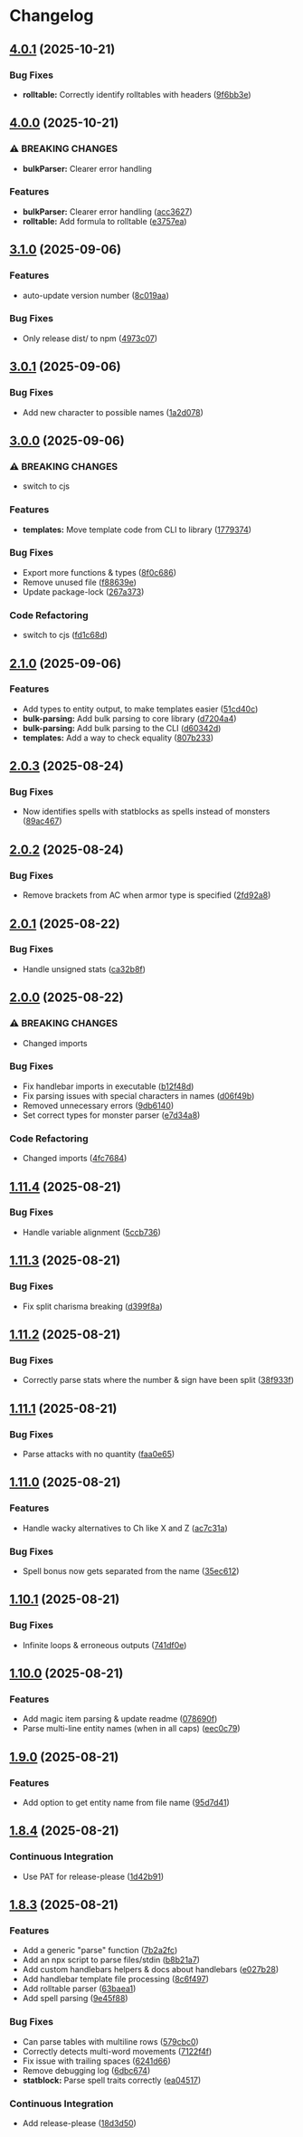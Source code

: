 # Changelog

## [4.0.1](https://github.com/ashleytowner/shadowdark-parser/compare/v4.0.0...v4.0.1) (2025-10-21)


### Bug Fixes

* **rolltable:** Correctly identify rolltables with headers ([9f6bb3e](https://github.com/ashleytowner/shadowdark-parser/commit/9f6bb3e5d6afc9e71f281706f316ed8da30eb9e3))

## [4.0.0](https://github.com/ashleytowner/shadowdark-parser/compare/v3.1.0...v4.0.0) (2025-10-21)


### ⚠ BREAKING CHANGES

* **bulkParser:** Clearer error handling

### Features

* **bulkParser:** Clearer error handling ([acc3627](https://github.com/ashleytowner/shadowdark-parser/commit/acc3627962217d259c9ed65c6258ecd52bf69f0d))
* **rolltable:** Add formula to rolltable ([e3757ea](https://github.com/ashleytowner/shadowdark-parser/commit/e3757ea9fabdbec8bdf93945e07fa52bce494859))

## [3.1.0](https://github.com/ashleytowner/shadowdark-parser/compare/v3.0.1...v3.1.0) (2025-09-06)


### Features

* auto-update version number ([8c019aa](https://github.com/ashleytowner/shadowdark-parser/commit/8c019aae752b847185154d90457dae37ee409d1f))


### Bug Fixes

* Only release dist/ to npm ([4973c07](https://github.com/ashleytowner/shadowdark-parser/commit/4973c07dc8e8eda6d60366c513eea3ae844f6d97))

## [3.0.1](https://github.com/ashleytowner/shadowdark-parser/compare/v3.0.0...v3.0.1) (2025-09-06)


### Bug Fixes

* Add new character to possible names ([1a2d078](https://github.com/ashleytowner/shadowdark-parser/commit/1a2d078d1d27fe26e21d0272c202629e52b4f006))

## [3.0.0](https://github.com/ashleytowner/shadowdark-parser/compare/v2.1.0...v3.0.0) (2025-09-06)


### ⚠ BREAKING CHANGES

* switch to cjs

### Features

* **templates:** Move template code from CLI to library ([1779374](https://github.com/ashleytowner/shadowdark-parser/commit/1779374f66c8059660360d6061f2020f4ad7ebc5))


### Bug Fixes

* Export more functions & types ([8f0c686](https://github.com/ashleytowner/shadowdark-parser/commit/8f0c686e023786644276b7243b8ab3bf7d18e39e))
* Remove unused file ([f88639e](https://github.com/ashleytowner/shadowdark-parser/commit/f88639ecc162a3164ae0aceb0a194e21ad77e302))
* Update package-lock ([267a373](https://github.com/ashleytowner/shadowdark-parser/commit/267a373a89c8a74b351ceac477665412108ba1a2))


### Code Refactoring

* switch to cjs ([fd1c68d](https://github.com/ashleytowner/shadowdark-parser/commit/fd1c68d6dc17e80c3409f2921439264a65bee218))

## [2.1.0](https://github.com/ashleytowner/shadowdark-parser/compare/v2.0.3...v2.1.0) (2025-09-06)


### Features

* Add types to entity output, to make templates easier ([51cd40c](https://github.com/ashleytowner/shadowdark-parser/commit/51cd40c482398575c8d968e054af519a2e4572ce))
* **bulk-parsing:** Add bulk parsing to core library ([d7204a4](https://github.com/ashleytowner/shadowdark-parser/commit/d7204a49115359f966e46fadb9e9f1904fb54227))
* **bulk-parsing:** Add bulk parsing to the CLI ([d60342d](https://github.com/ashleytowner/shadowdark-parser/commit/d60342df366b993c361310e2f5ef3c7bf60f6d87))
* **templates:** Add a way to check equality ([807b233](https://github.com/ashleytowner/shadowdark-parser/commit/807b233d43a26c924f9c03cb10cc8d090ed8e78f))

## [2.0.3](https://github.com/ashleytowner/shadowdark-parser/compare/v2.0.2...v2.0.3) (2025-08-24)


### Bug Fixes

* Now identifies spells with statblocks as spells instead of monsters ([89ac467](https://github.com/ashleytowner/shadowdark-parser/commit/89ac467128c2298ee8e5cd0360ca1a0327c2e85d))

## [2.0.2](https://github.com/ashleytowner/shadowdark-parser/compare/v2.0.1...v2.0.2) (2025-08-24)


### Bug Fixes

* Remove brackets from AC when armor type is specified ([2fd92a8](https://github.com/ashleytowner/shadowdark-parser/commit/2fd92a8db81b883e4a57877343a25002b5771e92))

## [2.0.1](https://github.com/ashleytowner/shadowdark-parser/compare/v2.0.0...v2.0.1) (2025-08-22)


### Bug Fixes

* Handle unsigned stats ([ca32b8f](https://github.com/ashleytowner/shadowdark-parser/commit/ca32b8fc2674df90540d1b8e7453d96ab5ceebf6))

## [2.0.0](https://github.com/ashleytowner/shadowdark-parser/compare/v1.11.4...v2.0.0) (2025-08-22)


### ⚠ BREAKING CHANGES

* Changed imports

### Bug Fixes

* Fix handlebar imports in executable ([b12f48d](https://github.com/ashleytowner/shadowdark-parser/commit/b12f48d5f1f0ab86588245e227aa43dd4d4d8c1f))
* Fix parsing issues with special characters in names ([d06f49b](https://github.com/ashleytowner/shadowdark-parser/commit/d06f49b8a758256dd82f4a2466260e7d74e7e6fa))
* Removed unnecessary errors ([9db6140](https://github.com/ashleytowner/shadowdark-parser/commit/9db6140b5674e9dc31b247a0520459e1d7bd3c85))
* Set correct types for monster parser ([e7d34a8](https://github.com/ashleytowner/shadowdark-parser/commit/e7d34a819f36ad3e8eb3ab1a153c09352d3c0dc7))


### Code Refactoring

* Changed imports ([4fc7684](https://github.com/ashleytowner/shadowdark-parser/commit/4fc76842b2e5a59310ed663c79914cccc724f976))

## [1.11.4](https://github.com/ashleytowner/shadowdark-parser/compare/v1.11.3...v1.11.4) (2025-08-21)


### Bug Fixes

* Handle variable alignment ([5ccb736](https://github.com/ashleytowner/shadowdark-parser/commit/5ccb7369d18770ed8b1911c413f5b6cf57720106))

## [1.11.3](https://github.com/ashleytowner/shadowdark-parser/compare/v1.11.2...v1.11.3) (2025-08-21)


### Bug Fixes

* Fix split charisma breaking ([d399f8a](https://github.com/ashleytowner/shadowdark-parser/commit/d399f8af8699ef4b547417b854fff35ace5346d1))

## [1.11.2](https://github.com/ashleytowner/shadowdark-parser/compare/v1.11.1...v1.11.2) (2025-08-21)


### Bug Fixes

* Correctly parse stats where the number & sign have been split ([38f933f](https://github.com/ashleytowner/shadowdark-parser/commit/38f933fe86232849e4ce3d2f91846338b23193f1))

## [1.11.1](https://github.com/ashleytowner/shadowdark-parser/compare/v1.11.0...v1.11.1) (2025-08-21)


### Bug Fixes

* Parse attacks with no quantity ([faa0e65](https://github.com/ashleytowner/shadowdark-parser/commit/faa0e650419403c0cfdd22e7a39907a65014732b))

## [1.11.0](https://github.com/ashleytowner/shadowdark-parser/compare/v1.10.1...v1.11.0) (2025-08-21)


### Features

* Handle wacky alternatives to Ch like X and Z ([ac7c31a](https://github.com/ashleytowner/shadowdark-parser/commit/ac7c31a4cdb26c26aad03ffd5a6e2cc1ae060326))


### Bug Fixes

* Spell bonus now gets separated from the name ([35ec612](https://github.com/ashleytowner/shadowdark-parser/commit/35ec6128edddb53e0072d822cb367afc21864660))

## [1.10.1](https://github.com/ashleytowner/shadowdark-parser/compare/v1.10.0...v1.10.1) (2025-08-21)


### Bug Fixes

* Infinite loops & erroneous outputs ([741df0e](https://github.com/ashleytowner/shadowdark-parser/commit/741df0eca4785337ddf490e6f304d9012ad9bcb1))

## [1.10.0](https://github.com/ashleytowner/shadowdark-parser/compare/v1.9.0...v1.10.0) (2025-08-21)


### Features

* Add magic item parsing & update readme ([078690f](https://github.com/ashleytowner/shadowdark-parser/commit/078690f0133f2d1fba6a20f76bb2cfa6a7483f85))
* Parse multi-line entity names (when in all caps) ([eec0c79](https://github.com/ashleytowner/shadowdark-parser/commit/eec0c79b1b77b28a11571bfb3c1c69dc71a5e97a))

## [1.9.0](https://github.com/ashleytowner/shadowdark-parser/compare/v1.8.4...v1.9.0) (2025-08-21)


### Features

* Add option to get entity name from file name ([95d7d41](https://github.com/ashleytowner/shadowdark-parser/commit/95d7d41621100f24742a34624a07f45bf80a3129))

## [1.8.4](https://github.com/ashleytowner/shadowdark-parser/compare/v1.8.3...v1.8.4) (2025-08-21)


### Continuous Integration

* Use PAT for release-please ([1d42b91](https://github.com/ashleytowner/shadowdark-parser/commit/1d42b91bcc3b441e24371dc8f9e741297fd0367a))

## [1.8.3](https://github.com/ashleytowner/shadowdark-parser/compare/v1.1.1...v1.8.3) (2025-08-21)


### Features

* Add a generic "parse" function ([7b2a2fc](https://github.com/ashleytowner/shadowdark-parser/commit/7b2a2fc6e167f4ec4d38026e124d0d903fcd0447))
* Add an npx script to parse files/stdin ([b8b21a7](https://github.com/ashleytowner/shadowdark-parser/commit/b8b21a75355327b0d4f43570161d558dbf7dba24))
* Add custom handlebars helpers & docs about handlebars ([e027b28](https://github.com/ashleytowner/shadowdark-parser/commit/e027b28fdccf8cddf17116428aa428b149e1090e))
* Add handlebar template file processing ([8c6f497](https://github.com/ashleytowner/shadowdark-parser/commit/8c6f497d3fddccde0bed69340f42c28027d54a1b))
* Add rolltable parser ([63baea1](https://github.com/ashleytowner/shadowdark-parser/commit/63baea181e69483e4a142165e56731e3a6ea2d46))
* Add spell parsing ([9e45f88](https://github.com/ashleytowner/shadowdark-parser/commit/9e45f8824a53e55732fb7e6d9500e9ebaa616542))


### Bug Fixes

* Can parse tables with multiline rows ([579cbc0](https://github.com/ashleytowner/shadowdark-parser/commit/579cbc0e1cce8e555acd18ac651c20dd19b05721))
* Correctly detects multi-word movements ([7122f4f](https://github.com/ashleytowner/shadowdark-parser/commit/7122f4fc667b7a0fa3377353f8e6b20df64baae6))
* Fix issue with trailing spaces ([6241d66](https://github.com/ashleytowner/shadowdark-parser/commit/6241d66eaeff2cd84f6388104c050b50d90c5b29))
* Remove debugging log ([6dbc674](https://github.com/ashleytowner/shadowdark-parser/commit/6dbc674635c9fef8a73cf48122c802cb47bea03b))
* **statblock:** Parse spell traits correctly ([ea04517](https://github.com/ashleytowner/shadowdark-parser/commit/ea045172999a456e43d26dfeddaea7dee733b94c))


### Continuous Integration

* Add release-please ([18d3d50](https://github.com/ashleytowner/shadowdark-parser/commit/18d3d5074841d8e1955957cfbb6034449f33cbb7))
